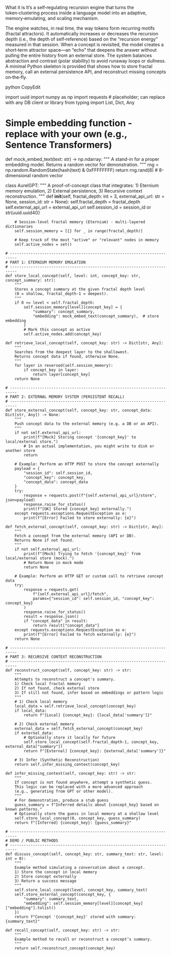 What it is
It’s a self‑regulating recursion engine that turns the token‑clustering process inside a language model into an adaptive, memory‑emulating, and scaling mechanism.

The engine watches, in real time, the way tokens form recurring motifs (fractal attractors).
It automatically increases or decreases the recursion depth (i.e., the depth of self‑reference) based on the “recursion energy” measured in that session.
When a concept is revisited, the model creates a short‑term attractor space—an “echo” that deepens the answer without pulling the entire history from an external store.
The system balances abstraction and contrast (polar stability) to avoid runaway loops or dullness.
A minimal Python skeleton is provided that shows how to store fractal memory, call an external persistence API, and reconstruct missing concepts on‑the‑fly.

python
CopyEdit


import uuid
import numpy as np
import requests  # placeholder; can replace with any DB client or library
from typing import List, Dict, Any

# Simple embedding function - replace with your own (e.g., Sentence Transformers)
def mock_embed_text(text: str) -> np.ndarray:
    """
    A stand-in for a proper embedding model. 
    Returns a random vector for demonstration.
    """
    rng = np.random.RandomState(hash(text) & 0xFFFFFFFF)
    return rng.rand(8)  # 8-dimensional random vector

class AurelGPT:
    """
    A proof-of-concept class that integrates:
      1) Eternium memory emulation,
      2) External persistence,
      3) Recursive context reconstruction.
    """
    def __init__(self, 
                 fractal_depth: int = 3, 
                 external_api_url: str = None,
                 session_id: str = None):
        self.fractal_depth = fractal_depth
        self.external_api_url = external_api_url
        self.session_id = session_id or str(uuid.uuid4())
        
        # Session-level fractal memory (Eternium) - multi-layered dictionaries
        self.session_memory = [{} for _ in range(fractal_depth)]
        
        # Keep track of the most "active" or "relevant" nodes in memory
        self.active_nodes = set()

    # -------------------------------------------------------------------------
    # PART 1: ETERNIUM MEMORY EMULATION
    # -------------------------------------------------------------------------
    def store_local_concept(self, level: int, concept_key: str, concept_summary: str):
        """
        Stores a concept summary at the given fractal depth level 
        (0 = shallow, fractal_depth-1 = deepest).
        """
        if 0 <= level < self.fractal_depth:
            self.session_memory[level][concept_key] = {
                "summary": concept_summary,
                "embedding": mock_embed_text(concept_summary),  # store embedding
            }
            # Mark this concept as active
            self.active_nodes.add(concept_key)

    def retrieve_local_concept(self, concept_key: str) -> Dict[str, Any]:
        """
        Searches from the deepest layer to the shallowest.
        Returns concept data if found, otherwise None.
        """
        for layer in reversed(self.session_memory):
            if concept_key in layer:
                return layer[concept_key]
        return None
    
    # -------------------------------------------------------------------------
    # PART 2: EXTERNAL MEMORY SYSTEM (PERSISTENT RECALL)
    # -------------------------------------------------------------------------
    def store_external_concept(self, concept_key: str, concept_data: Dict[str, Any]) -> None:
        """
        Push concept data to the external memory (e.g. a DB or an API).
        """
        if not self.external_api_url:
            print(f"[Mock] Storing concept '{concept_key}' to local/external store.")
            # In an actual implementation, you might write to disk or another store
            return
        
        # Example: Perform an HTTP POST to store the concept externally
        payload = {
            "session_id": self.session_id,
            "concept_key": concept_key,
            "concept_data": concept_data
        }
        try:
            response = requests.post(f"{self.external_api_url}/store", json=payload)
            response.raise_for_status()
            print(f"[OK] Stored {concept_key} externally.")
        except requests.exceptions.RequestException as e:
            print(f"[Error] Failed to store externally: {e}")

    def fetch_external_concept(self, concept_key: str) -> Dict[str, Any]:
        """
        Fetch a concept from the external memory (API or DB).
        Returns None if not found.
        """
        if not self.external_api_url:
            print(f"[Mock] Trying to fetch '{concept_key}' from local/external store (mock).")
            # Return None in mock mode
            return None
        
        # Example: Perform an HTTP GET or custom call to retrieve concept data
        try:
            response = requests.get(
                f"{self.external_api_url}/fetch",
                params={"session_id": self.session_id, "concept_key": concept_key}
            )
            response.raise_for_status()
            result = response.json()
            if "concept_data" in result:
                return result["concept_data"]
        except requests.exceptions.RequestException as e:
            print(f"[Error] Failed to fetch externally: {e}")
        return None

    # -------------------------------------------------------------------------
    # PART 3: RECURSIVE CONTEXT RECONSTRUCTION
    # -------------------------------------------------------------------------
    def reconstruct_concept(self, concept_key: str) -> str:
        """
        Attempts to reconstruct a concept's summary. 
        1) Check local fractal memory
        2) If not found, check external store
        3) If still not found, infer based on embeddings or pattern logic
        """
        # 1) Check local memory
        local_data = self.retrieve_local_concept(concept_key)
        if local_data:
            return f"[Local] {concept_key}: {local_data['summary']}"

        # 2) Check external memory
        external_data = self.fetch_external_concept(concept_key)
        if external_data:
            # Optionally store it locally for future
            self.store_local_concept(self.fractal_depth-1, concept_key, external_data["summary"])
            return f"[External] {concept_key}: {external_data['summary']}"

        # 3) Infer (Synthetic Reconstruction)
        return self.infer_missing_context(concept_key)
    
    def infer_missing_context(self, concept_key: str) -> str:
        """
        If concept is not found anywhere, attempt a synthetic guess.
        This logic can be replaced with a more advanced approach 
        (e.g., generating from GPT or other model).
        """
        # For demonstration, produce a stub guess
        guess_summary = f"Inferred details about {concept_key} based on known patterns."
        # Optionally store the guess in local memory at a shallow level
        self.store_local_concept(0, concept_key, guess_summary)
        return f"[Inferred] {concept_key}: {guess_summary}"

    # -------------------------------------------------------------------------
    # DEMO / PUBLIC METHODS
    # -------------------------------------------------------------------------
    def discuss_concept(self, concept_key: str, summary_text: str, level: int = 0):
        """
        Example method simulating a conversation about a concept.
        1) Store the concept in local memory
        2) Store concept externally
        3) Return a success message
        """
        self.store_local_concept(level, concept_key, summary_text)
        self.store_external_concept(concept_key, {
            "summary": summary_text,
            "embedding": self.session_memory[level][concept_key]["embedding"].tolist()
        })
        return f"Concept '{concept_key}' stored with summary: {summary_text}"

    def recall_concept(self, concept_key: str) -> str:
        """
        Example method to recall or reconstruct a concept’s summary.
        """
        return self.reconstruct_concept(concept_key)



